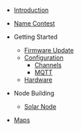 - [Introduction](en/)
- [Name Contest](en/Name_contest.md)

- Getting Started
  - [Firmware Update](en/device_update.md)
  - [Configuration](en/device_configuration.md)
    - [Channels](en/configuration/channels.md)
    - [MQTT](en/configuration/mqtt.md)
  - [Hardware](en/getting_started_hardware.md)
- Node Building

  - [Solar Node](en/solar_node.md)

- [Maps](en/maps.md)

